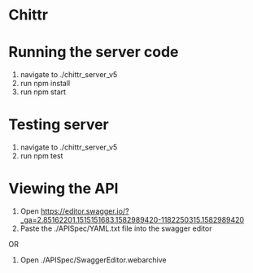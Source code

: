# Chittr

# Running the server code
1. navigate to ./chittr_server_v5
2. run npm install
3. run npm start

# Testing server
1. navigate to ./chittr_server_v5
2. run npm test

# Viewing the API
1. Open https://editor.swagger.io/?_ga=2.85162201.1515151683.1582989420-1182250315.1582989420
2. Paste the ./APISpec/YAML.txt file into the swagger editor

OR

1. Open ./APISpec/SwaggerEditor.webarchive



